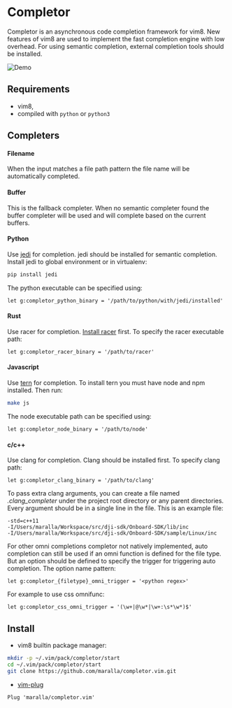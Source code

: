 Completor
=========

Completor is an asynchronous code completion framework for vim8. New features
of vim8 are used to implement the fast completion engine with low overhead.
For using semantic completion, external completion tools should be installed.

![Demo](http://i.imgur.com/f5EoiA6.gif)

Requirements
------------

* vim8,
* compiled with `python` or `python3`

Completers
----------

#### Filename
When the input matches a file path pattern the file name will be automatically
completed.

#### Buffer
This is the fallback completer. When no semantic completer found the buffer
completer will be used and will complete based on the current buffers.

#### Python
Use [jedi](https://github.com/davidhalter/jedi) for completion. jedi should be
installed for semantic completion.  Install jedi to global environment or in virtualenv:

```bash
pip install jedi
```

The python executable can be specified using:

```vim
let g:completor_python_binary = '/path/to/python/with/jedi/installed'
```

#### Rust
Use racer for completion. [Install racer](https://github.com/phildawes/racer#installation)
first. To specify the racer executable path:

```vim
let g:completor_racer_binary = '/path/to/racer'
```

#### Javascript
Use [tern](https://github.com/ternjs/tern) for completion. To install tern
you must have node and npm installed. Then run:

```bash
make js
```

The node executable path can be specified using:

```vim
let g:completor_node_binary = '/path/to/node'
```

#### c/c++
Use clang for completion. Clang should be installed first. To specify clang path:

```vim
let g:completor_clang_binary = '/path/to/clang'
```

To pass extra clang arguments, you can create a file named *.clang_completer*
under the project root directory or any parent directories. Every argument
should be in a single line in the file. This is an example file:
```
-std=c++11
-I/Users/maralla/Workspace/src/dji-sdk/Onboard-SDK/lib/inc
-I/Users/maralla/Workspace/src/dji-sdk/Onboard-SDK/sample/Linux/inc
```

For other omni completions completor not natively implemented, auto completion
can still be used if an omni function is defined for the file type. But an option
should be defined to specify the trigger for triggering auto completion. The
option name pattern:

```vim
let g:completor_{filetype}_omni_trigger = '<python regex>'
```

For example to use css omnifunc:
```vim
let g:completor_css_omni_trigger = '(\w+|@\w*|\w+:\s*\w*)$'
```

Install
-------

* vim8 builtin package manager:

```bash
mkdir -p ~/.vim/pack/completor/start
cd ~/.vim/pack/completor/start
git clone https://github.com/maralla/completor.vim.git
```

* [vim-plug](https://github.com/junegunn/vim-plug)

```vim
Plug 'maralla/completor.vim'
```
